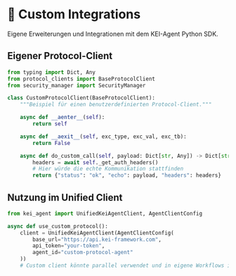 # 🧰 Custom Integrations

Eigene Erweiterungen und Integrationen mit dem KEI-Agent Python SDK.

## Eigener Protocol-Client

```python
from typing import Dict, Any
from protocol_clients import BaseProtocolClient
from security_manager import SecurityManager

class CustomProtocolClient(BaseProtocolClient):
    """Beispiel für einen benutzerdefinierten Protocol-Client."""

    async def __aenter__(self):
        return self

    async def __aexit__(self, exc_type, exc_val, exc_tb):
        return False

    async def do_custom_call(self, payload: Dict[str, Any]) -> Dict[str, Any]:
        headers = await self._get_auth_headers()
        # Hier würde die echte Kommunikation stattfinden
        return {"status": "ok", "echo": payload, "headers": headers}
```

## Nutzung im Unified Client

```python
from kei_agent import UnifiedKeiAgentClient, AgentClientConfig

async def use_custom_protocol():
    client = UnifiedKeiAgentClient(AgentClientConfig(
        base_url="https://api.kei-framework.com",
        api_token="your-token",
        agent_id="custom-protocol-agent"
    ))
    # Custom client könnte parallel verwendet und in eigene Workflows integriert werden
```

